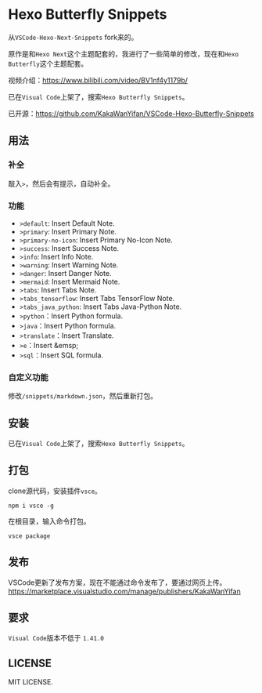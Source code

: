 # Hexo Butterfly Snippets

从`VSCode-Hexo-Next-Snippets` fork来的。

原作是和`Hexo Next`这个主题配套的，我进行了一些简单的修改，现在和`Hexo Butterfly`这个主题配套。

视频介绍：https://www.bilibili.com/video/BV1nf4y1179b/

已在`Visual Code`上架了，搜索`Hexo Butterfly Snippets`。

已开源：https://github.com/KakaWanYifan/VSCode-Hexo-Butterfly-Snippets

## 用法

### 补全

敲入`>`，然后会有提示，自动补全。

### 功能

- `>default`: Insert Default Note.
- `>primary`: Insert Primary Note.
- `>primary-no-icon`: Insert Primary No-Icon Note.
- `>success`: Insert Success Note.
- `>info`: Insert Info Note.
- `>warning`: Insert Warning Note.
- `>danger`: Insert Danger Note.
- `>mermaid`: Insert Mermaid Note.
- `>tabs`: Insert Tabs Note.
- `>tabs_tensorflow`: Insert Tabs TensorFlow Note.
- `>tabs_java_python`: Insert Tabs Java-Python Note.
- `>python`：Insert Python formula.
- `>java`：Insert Python formula.
- `>translate`：Insert Translate.
- `>e`：Insert \&emsp;
- `>sql`：Insert SQL formula.

### 自定义功能
修改`/snippets/markdown.json`，然后重新打包。

## 安装
已在`Visual Code`上架了，搜索`Hexo Butterfly Snippets`。

## 打包

clone源代码，安装插件`vsce`。
```
npm i vsce -g
```
在根目录，输入命令打包。
```
vsce package
```

## 发布
VSCode更新了发布方案，现在不能通过命令发布了，要通过网页上传。
https://marketplace.visualstudio.com/manage/publishers/KakaWanYifan

## 要求

`Visual Code`版本不低于 `1.41.0`

## LICENSE

MIT LICENSE.